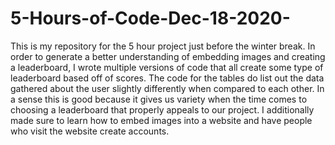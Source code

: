 # 5-Hours-of-Code-Dec-18-2020-
This is my repository for the 5 hour project just before the winter break. In order to generate a better understanding of embedding images and creating a leaderboard,
I wrote multiple versions of code that all create some type of leaderboard based off of scores. The code for the tables do list out the data gathered about the user slightly differently when compared to each other. In a sense this is good because it gives us variety when the time comes to choosing a leaderboard that properly appeals to our project. I additionally made sure to learn how to embed images into a website and have people who visit the website create accounts.
